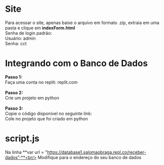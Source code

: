 # Site
Para acessar o site, apenas baixe o arquivo em formato .zip, extraia em uma pasta e clique em **indexForm.html**<br/>
Senha de login padrão:<br/>
Usuário: admin<br/>
Senha: cct<br/>

# Integrando com o Banco de Dados
**Passo 1:** <br/> 
Faça uma conta no replit: replit.com<br/>
<br/>
**Passo 2:** <br/> 
Crie um projeto em python<br/> 
<br/> 
**Passo 3:** <br/> 
Copie o código disponível no seguinte link: <br/> 
Cole no projeto que foi criado em python
<br/> 
# script.js
Na linha **var url = "https://database1.salomaobraga.repl.co/receber-dados";**<br/>
Modifique para o endereço do seu banco de dados<br/>

